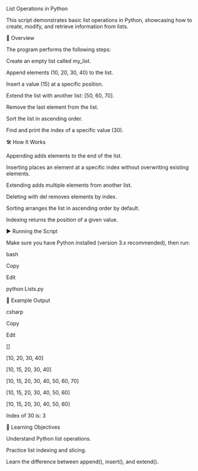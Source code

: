 List Operations in Python

This script demonstrates basic list operations in Python, showcasing how to create, modify, and retrieve information from lists.

📜 Overview

The program performs the following steps:

Create an empty list called my_list.

Append elements (10, 20, 30, 40) to the list.

Insert a value (15) at a specific position.

Extend the list with another list: [50, 60, 70].

Remove the last element from the list.

Sort the list in ascending order.

Find and print the index of a specific value (30).

🛠 How It Works

Appending adds elements to the end of the list.

Inserting places an element at a specific index without overwriting existing elements.

Extending adds multiple elements from another list.

Deleting with del removes elements by index.

Sorting arranges the list in ascending order by default.

Indexing returns the position of a given value.

▶️ Running the Script

Make sure you have Python installed (version 3.x recommended), then run:

bash

Copy

Edit

python Lists.py

📌 Example Output

csharp

Copy

Edit

[]

[10, 20, 30, 40]

[10, 15, 20, 30, 40]

[10, 15, 20, 30, 40, 50, 60, 70]

[10, 15, 20, 30, 40, 50, 60]

[10, 15, 20, 30, 40, 50, 60]

Index of 30 is: 3

🎯 Learning Objectives

Understand Python list operations.

Practice list indexing and slicing.

Learn the difference between append(), insert(), and extend().
